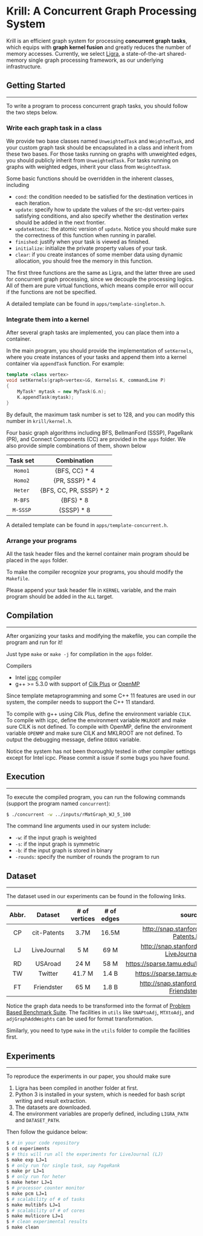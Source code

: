 Krill: A Concurrent Graph Processing System
======================

Krill is an efficient graph system for processing **concurrent graph tasks**, which equips with **graph kernel fusion** and greatly reduces the number of memory accesses. Currently, we select [Ligra](https://github.com/jshun/ligra), a state-of-the-art shared-memory single graph processing framework, as our underlying infrastructure.

## Getting Started
--------
To write a program to process concurrent graph tasks, you should follow the two steps below.

### Write each graph task in a class
We provide two base classes named `UnweightedTask` and `WeightedTask`, and your custom graph task should be encapsulated in a class and inherit from these two bases.
For those tasks running on graphs with unweighted edges, you should publicly inherit from `UnweightedTask`.
For tasks running on graphs with weighted edges, inherit your class from `WeightedTask`.

Some basic functions should be overridden in the inherent classes, including
* `cond`: the condition needed to be satisfied for the destination vertices in each iteration.
* `update`: specify how to update the values of the src-dst vertex-pairs satisfying conditions, and also specify whether the destination vertex should be added in the next frontier.
* `updateAtomic`: the atomic version of `update`. Notice you should make sure the correctness of this function when running in parallel.
* `finished`: justify when your task is viewed as finished.
* `initialize`: initialize the private property values of your task.
* `clear`: if you create instances of some member data using dynamic allocation, you should free the memory in this function. 

The first three functions are the same as Ligra, and the latter three are used for concurrent graph processing, since we decouple the processing logics.
All of them are pure virtual functions, which means compile error will occur if the functions are not be specified.

A detailed template can be found in `apps/template-singleton.h`.

### Integrate them into a kernel
After several graph tasks are implemented, you can place them into a container.

In the main program, you should provide the implementation of `setKernels`, where you create instances of your tasks and append them into a kernel container via `appendTask` function. For example:

```cpp
template <class vertex>
void setKernels(graph<vertex>&G, Kernels& K, commandLine P)
{
	MyTask* mytask = new MyTask(G.n);
	K.appendTask(mytask);
}
```

By default, the maximum task number is set to 128, and you can modify this number in `krill/kernel.h`.

Four basic graph algorithms including BFS, BellmanFord (SSSP), PageRank (PR), and Connect Components (CC) are provided in the `apps` folder.
We also provide simple combinations of them, shown below

| Task set | Combination |
| :---: | :---: |
| `Homo1` | {BFS, CC} * 4 |
| `Homo2` | {PR, SSSP} * 4 |
| `Heter` | {BFS, CC, PR, SSSP} * 2 |
| `M-BFS` | {BFS} * 8 |
| `M-SSSP` | {SSSP} * 8 |

A detailed template can be found in `apps/template-concurrent.h`.

### Arrange your programs
All the task header files and the kernel container main program should be placed in the `apps` folder.

To make the compiler recognize your programs, you should modify the `Makefile`.

Please append your task header file in `KERNEL` variable, and the main program should be added in the `ALL` target.

## Compilation
--------
After organizing your tasks and modifying the makefile, you can compile the program and run for it!

Just type `make` or `make -j` for compilation in the `apps` folder.

Compilers
* Intel [icpc](https://software.intel.com/en-us/c-compilers) compiler
* g++ >= 5.3.0 with support of [Cilk Plus](https://www.cilkplus.org/) or [OpenMP](https://www.openmp.org/)

Since template metaprogramming and some C++ 11 features are used in our system, the compiler needs to support the C++ 11 standard.

To compile with g++ using Cilk Plus, define the environment variable `CILK`. To compile with icpc, define the environment variable `MKLROOT` and make sure CILK is not defined. To compile with OpenMP, define the environment variable `OPENMP` and make sure CILK and MKLROOT are not defined. To output the debugging message, define `DEBUG` variable.

Notice the system has not been thoroughly tested in other compiler settings except for Intel icpc. Please commit a issue if some bugs you have found.

## Execution
--------
To execute the compiled program, you can run the following commands (support the program named `concurrent`):

```bash
$ ./concurrent -w ../inputs/rMatGraph_WJ_5_100
```

The command line arguments used in our system include:
* `-w`: if the input graph is weighted
* `-s`: if the input graph is symmetric
* `-b`: if the input graph is stored in binary
* `-rounds`: specify the number of rounds the program to run

## Dataset
--------
The dataset used in our experiments can be found in the following links.

| Abbr. | Dataset | # of vertices | # of edges | source |
| :---: | :---:   | :---:         | :---:      | :---:  |
| CP | cit-Patents | 3.7M         | 16.5M      | http://snap.stanford.edu/data/cit-Patents.html |
| LJ | LiveJournal | 5 M          | 69 M       | http://snap.stanford.edu/data/soc-LiveJournal1.html |
| RD | USAroad | 24 M             | 58 M       | https://sparse.tamu.edu/DIMACS10/road_usa |
| TW | Twitter | 41.7 M           | 1.4 B      | https://sparse.tamu.edu/SNAP/twitter7 |
| FT | Friendster | 65 M          | 1.8 B      | http://snap.stanford.edu/data/com-Friendster.html |

Notice the graph data needs to be transformed into the format of [Problem Based Benchmark Suite](http://www.cs.cmu.edu/~pbbs/benchmarks/graphIO.html). The facilities in `utils` like `SNAPtoAdj`, `MTXtoAdj`, and `adjGraphAddWeights` can be used for format transformation.

Similarly, you need to type `make` in the `utils` folder to compile the facilities first.

## Experiments
--------
To reproduce the experiments in our paper, you should make sure
1. Ligra has been compiled in another folder at first.
2. Python 3 is installed in your system, which is needed for bash script writing and result extraction.
3. The datasets are downloaded.
4. The environment variables are properly defined, including `LIGRA_PATH` and `DATASET_PATH`.

Then follow the guidance below:

```bash
$ # in your code repository
$ cd experiments
$ # this will run all the experiments for LiveJournal (LJ)
$ make exp LJ=1
$ # only run for single task, say PageRank
$ make pr LJ=1
$ # only run for heter
$ make heter LJ=1
$ # processor counter monitor
$ make pcm LJ=1
$ # scalability of # of tasks
$ make multibfs LJ=1
$ # scalability of # of cores
$ make multicore LJ=1
$ # clean experimental results
$ make clean
```